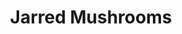 ---
title: 'Jarred Mushrooms'
thumbnail: 'https://acnhcdn.com/2.0/CookingIcon/FtrJarMushroom.png'
type: savory
ingredients:
  -
    id: skinny
    type: 'mushy'
    quantity: 2

source: 'villagers, bottles'
layout: '../../layouts/RecipeDetail.astro'
---